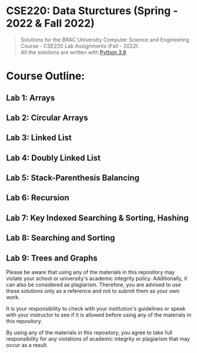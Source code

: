 # CSE220: Data Sturctures (Spring - 2022 & Fall 2022)

> Solutions for the BRAC University Computer Science and Engineering Course - CSE220 Lab Assignments (Fall - 2022).   
> All the solutions are written with [Python 3.9 ](https://www.python.org/downloads/)

# Course Outline:

## **Lab 1:** Arrays

## **Lab 2:** Circular Arrays

## **Lab 3:** Linked List

## **Lab 4:** Doubly Linked List

## **Lab 5:** Stack-Parenthesis Balancing

## **Lab 6:** Recursion

## **Lab 7:** Key Indexed Searching & Sorting, Hashing 

## **Lab 8:** Searching and Sorting

## **Lab 9:** Trees and Graphs




Please be aware that using any of the materials in this repository may violate your school or university's academic integrity policy. Additionally, it can also be considered as plagiarism. Therefore, you are advised to use these solutions only as a reference and not to submit them as your own work.

It is your responsibility to check with your institution's guidelines or speak with your instructor to see if it is allowed before using any of the materials in this repository.

By using any of the materials in this repository, you agree to take full responsibility for any violations of academic integrity or plagiarism that may occur as a result.

